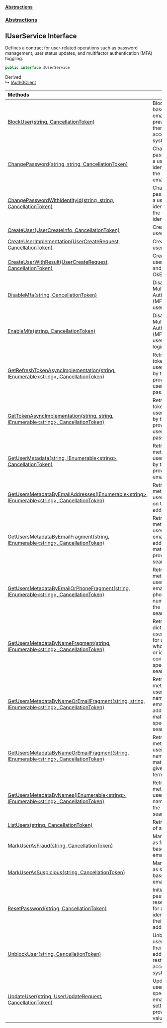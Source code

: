 #### [Abstractions](../../index.md 'index')
### [Abstractions](../index.md 'Abstractions')

## IUserService Interface

Defines a contract for user\-related operations such as password management, user status updates,
and multifactor authentication \(MFA\) toggling\.

```csharp
public interface IUserService
```

Derived  
&#8627; [IAuth0Client](../IAuth0Client/index.md 'Abstractions\.IAuth0Client')

| Methods | |
| :--- | :--- |
| [BlockUser\(string, CancellationToken\)](BlockUser(string,CancellationToken).md 'Abstractions\.IUserService\.BlockUser\(string, System\.Threading\.CancellationToken\)') | Blocks a user based on their email address, preventing them from accessing the system\. |
| [ChangePassword\(string, string, CancellationToken\)](ChangePassword(string,string,CancellationToken).md 'Abstractions\.IUserService\.ChangePassword\(string, string, System\.Threading\.CancellationToken\)') | Changes the password for a user identified by the provided email\. |
| [ChangePasswordWithIdentityId\(string, string, CancellationToken\)](ChangePasswordWithIdentityId(string,string,CancellationToken).md 'Abstractions\.IUserService\.ChangePasswordWithIdentityId\(string, string, System\.Threading\.CancellationToken\)') | Change the password for a user identified by the provided identityId\. |
| [CreateUser\(UserCreateInfo, CancellationToken\)](CreateUser(UserCreateInfo,CancellationToken).md 'Abstractions\.IUserService\.CreateUser\(Abstractions\.UserCreateInfo, System\.Threading\.CancellationToken\)') | Creates a new user\. |
| [CreateUserImplementation\(UserCreateRequest, CancellationToken\)](CreateUserImplementation(UserCreateRequest,CancellationToken).md 'Abstractions\.IUserService\.CreateUserImplementation\(UserCreateRequest, System\.Threading\.CancellationToken\)') | Creates a new user\. |
| [CreateUserWithResult\(UserCreateRequest, CancellationToken\)](CreateUserWithResult(UserCreateRequest,CancellationToken).md 'Abstractions\.IUserService\.CreateUserWithResult\(UserCreateRequest, System\.Threading\.CancellationToken\)') | Creates a new user in Auth0 and returns an OkError result\. |
| [DisableMfa\(string, CancellationToken\)](DisableMfa(string,CancellationToken).md 'Abstractions\.IUserService\.DisableMfa\(string, System\.Threading\.CancellationToken\)') | Disables Multi\-Factor Authentication \(MFA\) for a user\. |
| [EnableMfa\(string, CancellationToken\)](EnableMfa(string,CancellationToken).md 'Abstractions\.IUserService\.EnableMfa\(string, System\.Threading\.CancellationToken\)') | Disables Multi\-Factor Authentication \(MFA\) for a user for next login |
| [GetRefreshTokenAsyncImplementation\(string, IEnumerable&lt;string&gt;, CancellationToken\)](GetRefreshTokenAsyncImplementation(string,IEnumerable_string_,CancellationToken).md 'Abstractions\.IUserService\.GetRefreshTokenAsyncImplementation\(string, System\.Collections\.Generic\.IEnumerable\<string\>, System\.Threading\.CancellationToken\)') | Retrieves token for a user identified by the provided username and password\. |
| [GetTokenAsyncImplementation\(string, string, IEnumerable&lt;string&gt;, CancellationToken\)](GetTokenAsyncImplementation(string,string,IEnumerable_string_,CancellationToken).md 'Abstractions\.IUserService\.GetTokenAsyncImplementation\(string, string, System\.Collections\.Generic\.IEnumerable\<string\>, System\.Threading\.CancellationToken\)') | Retrieves token for a user identified by the provided username and password\. |
| [GetUserMetadata\(string, IEnumerable&lt;string&gt;, CancellationToken\)](GetUserMetadata(string,IEnumerable_string_,CancellationToken).md 'Abstractions\.IUserService\.GetUserMetadata\(string, System\.Collections\.Generic\.IEnumerable\<string\>, System\.Threading\.CancellationToken\)') | Retrieves metadata for a user identified by the provided email\. |
| [GetUsersMetadataByEmailAddresses\(IEnumerable&lt;string&gt;, IEnumerable&lt;string&gt;, CancellationToken\)](GetUsersMetadataByEmailAddresses(IEnumerable_string_,IEnumerable_string_,CancellationToken).md 'Abstractions\.IUserService\.GetUsersMetadataByEmailAddresses\(System\.Collections\.Generic\.IEnumerable\<string\>, System\.Collections\.Generic\.IEnumerable\<string\>, System\.Threading\.CancellationToken\)') | Retrieves metadata for users based on their email addresses\. |
| [GetUsersMetadataByEmailFragment\(string, IEnumerable&lt;string&gt;, CancellationToken\)](GetUsersMetadataByEmailFragment(string,IEnumerable_string_,CancellationToken).md 'Abstractions\.IUserService\.GetUsersMetadataByEmailFragment\(string, System\.Collections\.Generic\.IEnumerable\<string\>, System\.Threading\.CancellationToken\)') | Retrieves metadata for users whose email addresses match the provided search term\. |
| [GetUsersMetadataByEmailOrPhoneFragment\(string, IEnumerable&lt;string&gt;, CancellationToken\)](GetUsersMetadataByEmailOrPhoneFragment(string,IEnumerable_string_,CancellationToken).md 'Abstractions\.IUserService\.GetUsersMetadataByEmailOrPhoneFragment\(string, System\.Collections\.Generic\.IEnumerable\<string\>, System\.Threading\.CancellationToken\)') | Retrieves metadata for users whose email or phone number match the provided search term\. |
| [GetUsersMetadataByNameFragment\(string, IEnumerable&lt;string&gt;, CancellationToken\)](GetUsersMetadataByNameFragment(string,IEnumerable_string_,CancellationToken).md 'Abstractions\.IUserService\.GetUsersMetadataByNameFragment\(string, System\.Collections\.Generic\.IEnumerable\<string\>, System\.Threading\.CancellationToken\)') | Retrieves a dictionary of user metadata for users whose names or identifiers contain the specified search term\. |
| [GetUsersMetadataByNameOrEmailFragment\(string, string, IEnumerable&lt;string&gt;, CancellationToken\)](GetUsersMetadataByNameOrEmailFragment.md#Abstractions.IUserService.GetUsersMetadataByNameOrEmailFragment(string,string,System.Collections.Generic.IEnumerable_string_,System.Threading.CancellationToken) 'Abstractions\.IUserService\.GetUsersMetadataByNameOrEmailFragment\(string, string, System\.Collections\.Generic\.IEnumerable\<string\>, System\.Threading\.CancellationToken\)') | Retrieves metadata for users whose names or email addresses match the specified search term\. |
| [GetUsersMetadataByNameOrEmailFragment\(string, IEnumerable&lt;string&gt;, CancellationToken\)](GetUsersMetadataByNameOrEmailFragment.md#Abstractions.IUserService.GetUsersMetadataByNameOrEmailFragment(string,System.Collections.Generic.IEnumerable_string_,System.Threading.CancellationToken) 'Abstractions\.IUserService\.GetUsersMetadataByNameOrEmailFragment\(string, System\.Collections\.Generic\.IEnumerable\<string\>, System\.Threading\.CancellationToken\)') | Retrieves metadata for users whose name or email matches the given search term\. |
| [GetUsersMetadataByNames\(IEnumerable&lt;string&gt;, IEnumerable&lt;string&gt;, CancellationToken\)](GetUsersMetadataByNames(IEnumerable_string_,IEnumerable_string_,CancellationToken).md 'Abstractions\.IUserService\.GetUsersMetadataByNames\(System\.Collections\.Generic\.IEnumerable\<string\>, System\.Collections\.Generic\.IEnumerable\<string\>, System\.Threading\.CancellationToken\)') | Retrieves metadata for users whose name match the provided search term\. |
| [ListUsers\(string, CancellationToken\)](ListUsers(string,CancellationToken).md 'Abstractions\.IUserService\.ListUsers\(string, System\.Threading\.CancellationToken\)') | Retrieves a list of all users\. |
| [MarkUserAsFraud\(string, CancellationToken\)](MarkUserAsFraud(string,CancellationToken).md 'Abstractions\.IUserService\.MarkUserAsFraud\(string, System\.Threading\.CancellationToken\)') | Marks a user as fraudulent based on their email address\. |
| [MarkUserAsSuspicious\(string, CancellationToken\)](MarkUserAsSuspicious(string,CancellationToken).md 'Abstractions\.IUserService\.MarkUserAsSuspicious\(string, System\.Threading\.CancellationToken\)') | Marks a user as suspicious based on their email address\. |
| [ResetPassword\(string, CancellationToken\)](ResetPassword(string,CancellationToken).md 'Abstractions\.IUserService\.ResetPassword\(string, System\.Threading\.CancellationToken\)') | Initiates a password reset process for a user identified by their email address\. |
| [UnblockUser\(string, CancellationToken\)](UnblockUser(string,CancellationToken).md 'Abstractions\.IUserService\.UnblockUser\(string, System\.Threading\.CancellationToken\)') | Unblocks a user based on their email address, restoring their access to the system\. |
| [UpdateUser\(string, UserUpdateRequest, CancellationToken\)](UpdateUser(string,UserUpdateRequest,CancellationToken).md 'Abstractions\.IUserService\.UpdateUser\(string, UserUpdateRequest, System\.Threading\.CancellationToken\)') | Updates a user with the specified email by setting the provided key\-value pairs\. |
